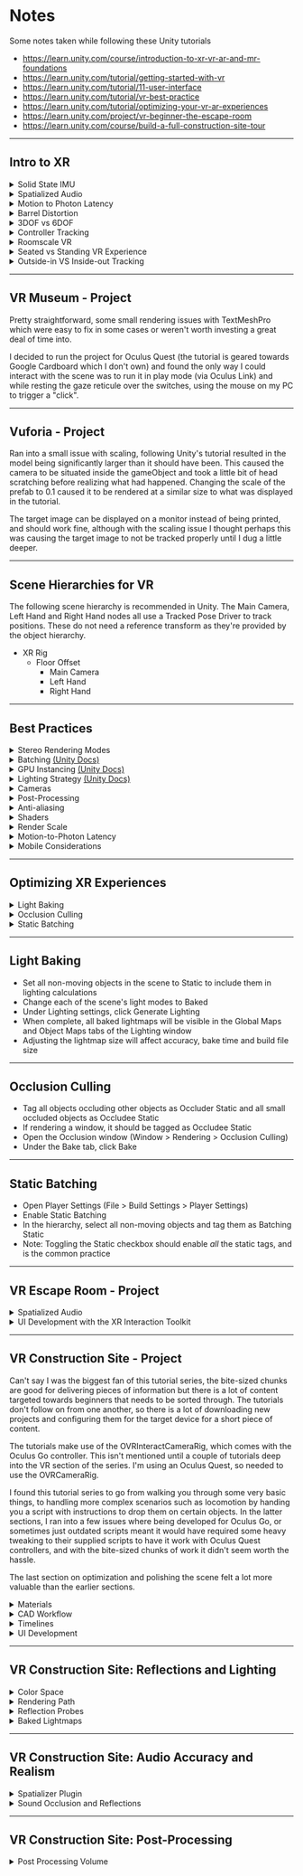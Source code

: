 # Notes

Some notes taken while following these Unity tutorials

<ul>
    <li><a href='https://learn.unity.com/course/introduction-to-xr-vr-ar-and-mr-foundations'>https://learn.unity.com/course/introduction-to-xr-vr-ar-and-mr-foundations</a></li>
    <li><a href='https://learn.unity.com/tutorial/getting-started-with-vr'>https://learn.unity.com/tutorial/getting-started-with-vr</a></li>
    <li><a href='https://learn.unity.com/tutorial/11-user-interface'>https://learn.unity.com/tutorial/11-user-interface</a></li>
    <li><a href='https://learn.unity.com/tutorial/vr-best-practice'>https://learn.unity.com/tutorial/vr-best-practice</a></li>
    <li><a href='https://learn.unity.com/tutorial/optimizing-your-vr-ar-experiences'>https://learn.unity.com/tutorial/optimizing-your-vr-ar-experiences</a></li>
    <li><a href='https://learn.unity.com/project/vr-beginner-the-escape-room'>https://learn.unity.com/project/vr-beginner-the-escape-room</a></li>
    <li><a href='https://learn.unity.com/course/build-a-full-construction-site-tour'>https://learn.unity.com/course/build-a-full-construction-site-tour</a></li>
</ul>

---

## Intro to XR

<details>
    <summary>Solid State IMU</summary>
    <ul>
        <li>Provides reliable rotation tracking information</li>
        <li>Contains accelerometer, gyroscopes and magnetometer</li>
        <li>Can be suseptible to drift due to error accumulation</li>
    </ul>
</details>

<details>
    <summary>Spatialized Audio</summary>
    <ul>
        <li>Mixes sound for each ear based on tracking information</li>
    </ul>
</details>

<details>
	<summary>Motion to Photon Latency</summary>
    <ul>
        <li>The time between moving your head, and seeing the virtual world move as a result</li>
        <li>Any lag between a user's movement and the virtual world reacting to it can result in motion sickness</li>
    </ul>
</details>
<details>
    <summary>Barrel Distortion</summary>
    <ul>
        <li>GPU based shaders are used to perform barrel distortion on the 3D view, so the eye's field of view can be compressed into half a phone screen</li>
        <li>This negates the pincushion distortion introduced by the lenses, effectively restoring the original field of view</li>
        <li>A side effect of this is that the pixels in the center of the view are different sizes to those at the edges, resulting in peripheral vision being more pixelated</li>
    </ul>
</details>
<details>
    <summary>3DOF vs 6DOF</summary>
    <ul>
        <li>6DOF still uses information from accelerometers to do a very fast positional calculation</li>
        <li>Also uses optical detection in a machine vision process to perform periodic corrections</li>
        <li>This enables tracking of a headset or VR controller accurately and prevents drift</li>
    </ul>
</details>

<details>
    <summary>Controller Tracking</summary>
    <ul>
        <li>VR controllers usually use bluetooth to communicate acceleraometer tracking information</li>
        <li>On mobile platforms, 3DOF controller tracking information is all that's available</li>
        <li>In this case, the VR system uses an arm model to calculate positional information based on the orientation of the controller</li>
        <li>Positional information generated by an arm model is inaccurate and only allows limited controller movements</li>
        <li>For roomscale VR, an arm model is not needed because machine vision is used to determine the position of the controllers accurately</li>
    </ul>
</details>

<details>
    <summary>Roomscale VR</summary>
    <ul>
        <li>Roomscale VR means that you can physically move around within the environment, and the viewpoint in virtual reality will both look and move within the 3D environment</li>
    </ul>
</details>

<details>
    <summary>Seated vs Standing VR Experience</summary>
    <ul>
        <li>Seated VR experiences are designed assuming the user is seated, and allows movement using a controller without having to physically move</li>
        <li>A standing VR experience takes advantage of positional tracking and builds it into the design of the experience by encouraging the user to physically move around</li>
    </ul>
</details>

<details>
    <summary>Outside-in VS Inside-out Tracking</summary>
    <ul>
        <li>Outside-in tracking uses external cameras that are looking inward at the user</li>
        <li>Inside-out tracking uses cameras mounted directly on the headset</li>
    </ul>
</details>

---

## VR Museum - Project

Pretty straightforward, some small rendering issues with TextMeshPro which were easy to fix in some cases or weren't worth investing a great deal of time into.

I decided to run the project for Oculus Quest (the tutorial is geared towards Google Cardboard which I don't own) and found the only way I could interact with the scene was to run it in play mode (via Oculus Link) and while resting the gaze reticule over the switches, using the mouse on my PC to trigger a "click".

---

## Vuforia - Project

Ran into a small issue with scaling, following Unity's tutorial resulted in the model being significantly larger than it should have been. This caused the camera to be situated inside the gameObject and took a little bit of head scratching before realizing what had happened. Changing the scale of the prefab to 0.1 caused it to be rendered at a similar size to what was displayed in the tutorial.

The target image can be displayed on a monitor instead of being printed, and should work fine, although with the scaling issue I thought perhaps this was causing the target image to not be tracked properly until I dug a little deeper.

---

## Scene Hierarchies for VR

The following scene hierarchy is recommended in Unity. The Main Camera, Left Hand and Right Hand nodes all use a Tracked Pose Driver to track positions. These do not need a reference transform as they're provided by the object hierarchy.

<ul>
    <li>XR Rig
        <ul>
            <li>Floor Offset
                <ul>
                    <li>Main Camera</li>
                    <li>Left Hand</li>
                    <li>Right Hand</li>
                </ul>
            </li>
        </ul>
    </li>
</ul>

---

## Best Practices

<details>
    <summary>Stereo Rendering Modes</summary>
    <ul>
        <li>Using Single Pass Instanced or Single Pass will allow for performance gains on the CPU and GPU</li>
    </ul>
</details>

<details>
    <summary>Batching <a href='https://docs.unity3d.com/Manual/DrawCallBatching.html?_ga=2.187174696.1042821229.1604531176-103773187.1602014825'>(Unity Docs)</a></summary>
    <ul>
        <li>Batching can reduce work on the GPU</li>
        <li>Relies on having shared Materials and does have some implications on memory and the CPU</li>
    </ul>
</details>

<details>
    <summary>GPU Instancing <a href='https://docs.unity3d.com/Manual/GPUInstancing.html?_ga=2.54480680.1042821229.1604531176-103773187.1602014825'>(Unity Docs)</a></summary>
    <ul>
        <li>Rendering multiple copies of the same mesh at once using a smaller number of draw calls</li>
        <li>Useful for drawing objects that appear repeatedly in a scene</li>
    </ul>
</details>

<details>
    <summary>Lighting Strategy <a href='https://unity3d.com/learn/tutorials/projects/creating-believable-visuals/lighting-strategy?_ga=2.123104139.1042821229.1604531176-103773187.1602014825'>(Unity Docs)</a></summary>
    <ul>
        <li>Using fully realtime lighting or realtime global illumination is not recommended due to performance</li>
        <li>Instead, use non-directional lightmaps for static objects and light probes for dynamic objects</li>
        <li>The Unity Docs link identifies two ideal strategies, of which Mixed Lighting with Shadowmask + Light Probe is likely to be the best option as it allows for shadows for dynamic objects</li>
    </ul>
</details>

<details>
    <summary>Cameras</summary>
    <ul>
        <li>The camera's orientation and position should always respond to the user's motion</li>
        <li>Moving the camera without user interaction can result in motion sickness, such as head bobbing, camera shake and cinematic cameras</li>
        <li>Field of view is disallowed. The VR SDKs will provide the stereo projection matrices</li>
        <li>Depth of field or motion blur should be avoided as they can lead to simulation sickness</li>
        <li>Moving or rotating the horizon line or other large components should be avoided to not affect the user's sense of stability</li>
        <li>Set the near clip plane for 1st person cameras to the minimal acceptable value for correct rendering of objects</li>
        <li>Set the far clip plane to a value that optimizes frustum culling</li>
        <li>For UI, prefer world space over screen space Canvas</li>
    </ul>
</details>

<details>
    <summary>Post-Processing</summary>
    <ul>
        <li>This can become expensive very quickly in VR</li>
        <li>Some effects (depth of field, motion blur) should be avoided due to inducing sickness</li>
        <li>Using the Post-Processing Stack can merge several enabled effects into fewer passes to improve performance</li>
    </ul>
</details>

<details>
    <summary>Anti-aliasing</summary>
    <ul>
        <li>Highly desirable in VR</li>
        <li>Forward Rendering supplies MSAA which can be enabled in the Quality Settings</li>
    </ul>
</details>

<details>
    <summary>Shaders</summary>
    <ul>
        <li>Review shaders generated by visual shader editors (Shader Graph etc) and optimize where possible</li>
        <li>Use a Shader Variant Collection and call its WarmUp function at an opportune time (loading screen etc) to mitigate frame rate hiccups when a shader is first used</li>
        <li>Some shaders may require modifications when using Single-Pass Stereo Rendering</li>
    </ul>
</details>

<details>
    <summary>Render Scale</summary>
    <ul>
        <li>Changing XRSettings.eyeTextureResolutionScale and XRSettings.renderViewportScale can adjust rendered scene quality</li>
        <li>Setting XRSettings.eyeTextureResolutionScale below 1.0 will decrease image quality whereas setting it above 1.0 will lead to a crisper image</li>
        <li>Changing XRSettings.eyeTextureResolutionScale will cause a hitch, so it would be prudent to pick an opportune time to adjust it</li>
    </ul>
</details>

<details>
    <summary>Motion-to-Photon Latency</summary>
    <ul>
        <li>Recommended to target 20 milliseconds or less</li>
        <li>Avoid handling input in FixedUpdate as this doesn't necessarily get called once per frame and may excacerbate input latency</li>
        <li>Tracked poses may be handled twice (in Update and onBeforeRender). Any additional handling in onBeforeRender should be very lightweight</li>
    </ul>
</details>

<details>
    <summary>Mobile Considerations</summary>
    <ul>
        <li>Minimize or eliminate the use of post-processing</li>
        <li>Keep geometry as simple as possible</li>
        <li>Minimize draw calls</li>
        <li>Avoid using Standard Shader or other computation-heavy shaders</li>
        <li>Physics is computation-heavy. Where possible, replace Physics colliders with distance-checking logic</li>
        <li>Consider setting Sustained Performance Mode to mitigate thermal throttling where required</li>
    </ul>
</details>

---

## Optimizing XR Experiences

<details>
    <summary>Light Baking</summary>
    <ul>
        <li>This is pre-calculating scene lighting to to eliminate run-time overhead</li>
        <li>Normally, Unity renders each object for every light shining on it (an object with 5 lights shining on it will be rendered 5 times)</li>
    </ul>
</details>

<details>
    <summary>Occlusion Culling</summary>
    <ul>
        <li>Unity by default won't render objects outside the viewing frustum, but will continue to render objects that aren't visible due to other objects</li>
        <li>Using occlusion culling will also prevent rendering of objects blocked by other objects in the foreground</li>
    </ul>
</details>

<details>
    <summary>Static Batching</summary>
    <ul>
        <li>Marking all stationary objects as static will allow Unity to combine them into a single mesh, rendering them faster</li>
        <li>This also removes them from physics calculations as Unity knows these objects won't move</li>
        <li>This can help when an application is CPU-bound</li>
    </ul>
</details>

---

## Light Baking

- Set all non-moving objects in the scene to Static to include them in lighting calculations
- Change each of the scene's light modes to Baked
- Under Lighting settings, click Generate Lighting
- When complete, all baked lightmaps will be visible in the Global Maps and Object Maps tabs of the Lighting window
- Adjusting the lightmap size will affect accuracy, bake time and build file size

---

## Occlusion Culling

- Tag all objects occluding other objects as Occluder Static and all small occluded objects as Occludee Static
- If rendering a window, it should be tagged as Occludee Static
- Open the Occlusion window (Window > Rendering > Occlusion Culling)
- Under the Bake tab, click Bake

---

## Static Batching

- Open Player Settings (File > Build Settings > Player Settings)
- Enable Static Batching
- In the hierarchy, select all non-moving objects and tag them as Batching Static
- Note: Toggling the Static checkbox should enable _all_ the static tags, and is the common practice

---

## VR Escape Room - Project

<details>
    <summary>Spatialized Audio</summary>
    <ul>
        <li>Make sure sounds have their Audio Source Spatial Blend set to 3D</li>
    </ul>
</details>

<details>
    <summary>UI Development with the XR Interaction Toolkit</summary>
    <ul>
        <li>Need a GameObject with an XR Ray Interactor component</li>
        <li>Need a normal UI Canvas with a Tracked Device Graphic Raycaster component</li>
        <li>Need an XR UI Input Module added to the EventSystem created when adding a Canvas - make sure to remove the Standard Input Module</li>
    </ul>
</details>

---

## VR Construction Site - Project

Can't say I was the biggest fan of this tutorial series, the bite-sized chunks are good for delivering pieces of information but there is a lot of content targeted towards beginners that needs to be sorted through. The tutorials don't follow on from one another, so there is a lot of downloading new projects and configuring them for the target device for a short piece of content.

The tutorials make use of the OVRInteractCameraRig, which comes with the Oculus Go controller. This isn't mentioned until a couple of tutorials deep into the VR section of the series. I'm using an Oculus Quest, so needed to use the OVRCameraRig.

I found this tutorial series to go from walking you through some very basic things, to handling more complex scenarios such as locomotion by handing you a script with instructions to drop them on certain objects. In the latter sections, I ran into a few issues where being developed for Oculus Go, or sometimes just outdated scripts meant it would have required some heavy tweaking to their supplied scripts to have it work with Oculus Quest controllers, and with the bite-sized chunks of work it didn't seem worth the hassle.

The last section on optimization and polishing the scene felt a lot more valuable than the earlier sections.

<details>
    <summary>Materials</summary>
    <ul>
        <li>Online tool for generating normal maps <a href='http://cpetry.github.io/NormalMap-Online/'>http://cpetry.github.io/NormalMap-Online/</a></li>
    </ul>
</details>

<details>
    <summary>CAD Workflow</summary>
    <ul>
        <li>Unity was crashing when trying to import the more complex models, so while I did get to run through using the plugin, I wasn't able to complete the entire section</li>
    </ul>
</details>

<details>
    <summary>Timelines</summary>
    <ul>
        <li>Use Timelines to tie together multiple smaller animations and other actions like sounds or activating objects</li>
    </ul>
</details>

<details>
    <summary>UI Development</summary>
    <ul>
        <li>Similar to the last project, on Oculus we need to replace EventSystem's Standard Input Module with OVR Input Module</li>
        <li>To select UI components with your gaze, set OVR Input Module's Ray Transform to CenterEyeAnchor</li>
        <li>Replace the Canvas' Graphic Raycaster component with the OVR Raycaster component</li>
        <li>Set the Canvas' Event Camera field to CenterEyeAnchor</li>
    </ul>
</details>

---

## VR Construction Site: Reflections and Lighting

<details>
    <summary>Color Space</summary>
    <ul>
        <li>Linear and gamma color space differ, so it's best to make this decision early on</li>
        <li>Linear tends to be the preferred color space, and is considered more accurate but can impact performance</li>
        <li>Textures tend to be saved in gamma color space, while shaders expect linear color space</li>
    </ul>
</details>

<details>
    <summary>Rendering Path</summary>
    <ul>
        <li>Forward Rendering is recommended for mobile VR due to performance</li>
        <li>Deferred Rendering has the most lighting and shadow fidelity, best suited to scenes with many realtime lights</li>
        <li>Deferred Rendering loses MSAA, but you can add anti-aliasing back with the Post Processing Stack</li>
    </ul>
</details>

<details>
    <summary>Reflection Probes</summary>
    <ul>
        <li>Can be quite performance heavy, ideally should use baked probes unless realtime is absolutely necessary</li>
        <li>Allows for reflective materials to properly reflect the surrounding environment</li>
    </ul>
</details>

<details>
    <summary>Baked Lightmaps</summary>
    <ul>
        <li>Baking lightmaps can increase lighting accuracy and application performance</li>
        <li>It should be used where possible, but dynamic objects will need some form of realtime lighting</li>
        <li>Dynamic objects can still receive global illumination from static objects via Light Probes</li>
    </ul>
</details>

---

## VR Construction Site: Audio Accuracy and Realism

<details>
    <summary>Spatializer Plugin</summary>
    <ul>
        <li>The tutorial focuses on Steam Audio</li>
        <li>Set the aptializer plugin in the project settings (Edit > Project Settings > Audio)</li>
        <li>Must be set up to work with your audio engine (in this case, Unity's built-in audio engine)</li>
        <li>Make sure to use 2D Spatial Blend if using the plugin's Physics Based Attenuation, as it is applied over the top</li>
        <li>Scene must be pre-exported after setting up audio to use the Steam Audio plugin (Window > Steam Audio > Pre-Export Scene)</li>
    </ul>
</details>

<details>
    <summary>Sound Occlusion and Reflections</summary>
    <ul>
        <li>The spatializer plugin can perform physics based sound occlusion and reflections</li>
        <li>Add a Steam Audio Geometry component to add itself and its children as audio geometry</li>
        <li>These can be baked, similar to lightmaps, to pre-compute audio geometry to alleviate runtime overhead</li>
    </ul>
</details>

---

## VR Construction Site: Post-Processing

<details>
    <summary>Post Processing Volume</summary>
    <ul>
        <li>Setting isGlobal will make the effects apply to the entire scene</li>
        <li>When not using isGlobal, it becomes a local volume. A collider or trigger is needed to define its boundaries</li>
        <li>It is recommended to use simple colliders as meshes can be quite expensive</li>
    </ul>
</details>

